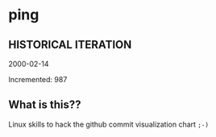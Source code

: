 # ping

## HISTORICAL ITERATION
2000-02-14

Incremented: 987

## What is this?? 
Linux skills to hack the github commit visualization chart `;-)`
